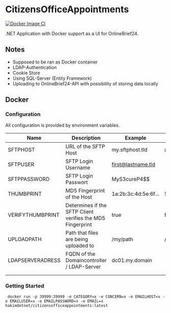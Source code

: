 ﻿
# CitizensOfficeAppointments
[![Docker Image CI](https://github.com/hakimdotdev/OnlineBrief24UI/actions/workflows/docker-image.yml/badge.svg)](https://github.com/hakimdotdev/OnlineBrief24UI/actions/workflows/docker-image.yml)

.NET Application with Docker support as a UI for OnlineBrief24.

## Notes 

- Supposed to be ran as Docker container
- LDAP-Authentication
- Cookie Store
- Using SQL-Server (Entity Framework)
- Uploading to OnlineBrief24-API with possibility of storing data locally

## Docker

### Configuration

All configuration is provided by environment variables.

| Name             | Description                                                | Example              | Default                                         | Required |   |
|------------------|------------------------------------------------------------|----------------------|-------------------------------------------------|----------|---|
| SFTPHOST         | URL of the SFTP Host                                       | my.sftphost.tld      | api.onlinebrief24.de                            | NO       |   |
| SFTPUSER         | SFTP Login Username                                        | first@lastname.tld   |                                                 | YES      |   |
| SFTPPASSWORD     | SFTP Login Passwort                                        | MyS3cureP4$$         |                                                 | YES      |   |
| THUMBPRINT       | MD5 Fingerprint of the Host                                | 1a:2b:3c:4d:5e:6f... | 5b:d1:29:17:cb:5e:17:b9:e2:29:4e:1e:aa:c7:d9:b2 | NO       |   |
| VERIFYTHUMBPRINT | Determines if the SFTP Client verifies the MD5 Fingerprint | true                 | false                                           | NO       |   |
| UPLOADPATH       | Path that files are being uploaded to                      | /my/path             | /upload/api                                     | NO       |   |
| LDAPSERVERADRESS | FQDN of the Domaincontroller / LDAP-Server                 | dc01.my.domain       |                                                 | NO       |   |
|                  |                                                            |                      |                                                 |          |   |
|                  |                                                            |                      |                                                 |          |   |

### Getting Started

```
 docker run -p 39999:39999 -e CATEGORY=x -e CONCERN=x -e EMAILHOST=x -e EMAILUSER=x -e EMAILPASSWORD=x -e EMAIL=x hakimdotnet/citizensofficeappointments:latest